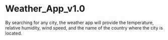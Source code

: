 # Weather_App_v1.0
By searching for any city, the weather app will provide the temperature, relative humidity, wind speed, and the name of the country where the city is located.
